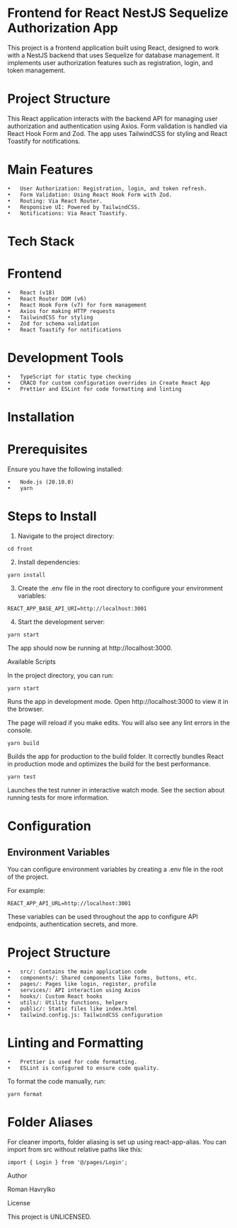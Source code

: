 # Frontend for React NestJS Sequelize Authorization App

This project is a frontend application built using React, designed to work with a NestJS backend that uses Sequelize for database management. It implements user authorization features such as registration, login, and token management.

# Project Structure

This React application interacts with the backend API for managing user authorization and authentication using Axios. Form validation is handled via React Hook Form and Zod. The app uses TailwindCSS for styling and React Toastify for notifications.

# Main Features

	•	User Authorization: Registration, login, and token refresh.
	•	Form Validation: Using React Hook Form with Zod.
	•	Routing: Via React Router.
	•	Responsive UI: Powered by TailwindCSS.
	•	Notifications: Via React Toastify.

# Tech Stack

# Frontend

	•	React (v18)
	•	React Router DOM (v6)
	•	React Hook Form (v7) for form management
	•	Axios for making HTTP requests
	•	TailwindCSS for styling
	•	Zod for schema validation
	•	React Toastify for notifications

# Development Tools

	•	TypeScript for static type checking
	•	CRACO for custom configuration overrides in Create React App
	•	Prettier and ESLint for code formatting and linting

# Installation

# Prerequisites

Ensure you have the following installed:

	•	Node.js (20.10.0)
	•	yarn

# Steps to Install
1. Navigate to the project directory:

```
cd front
```

2. Install dependencies:

```
yarn install
```
3. Create the .env file in the root directory to configure your environment variables:

```
REACT_APP_BASE_API_URI=http://localhost:3001
```

4. Start the development server:

```
yarn start
```

The app should now be running at http://localhost:3000.

Available Scripts

In the project directory, you can run:

```
yarn start
```

Runs the app in development mode.
Open http://localhost:3000 to view it in the browser.

The page will reload if you make edits. You will also see any lint errors in the console.

```
yarn build
```

Builds the app for production to the build folder.
It correctly bundles React in production mode and optimizes the build for the best performance.

```
yarn test
```

Launches the test runner in interactive watch mode.
See the section about running tests for more information.

# Configuration

## Environment Variables

You can configure environment variables by creating a .env file in the root of the project.

For example:

```
REACT_APP_API_URL=http://localhost:3001
```

These variables can be used throughout the app to configure API endpoints, authentication secrets, and more.

# Project Structure

	•	src/: Contains the main application code
	•	components/: Shared components like forms, buttons, etc.
	•	pages/: Pages like login, register, profile
	•	services/: API interaction using Axios
	•	hooks/: Custom React hooks
	•	utils/: Utility functions, helpers
	•	public/: Static files like index.html
	•	tailwind.config.js: TailwindCSS configuration

# Linting and Formatting

	•	Prettier is used for code formatting.
	•	ESLint is configured to ensure code quality.

To format the code manually, run:

```
yarn format
```

# Folder Aliases

For cleaner imports, folder aliasing is set up using react-app-alias. You can import from src without relative paths like this:

```
import { Login } from '@/pages/Login';
```

Author

Roman Havrylko

License

This project is UNLICENSED.